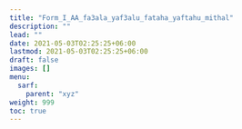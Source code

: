 ```yaml
---
title: "Form_I_AA_fa3ala_yaf3alu_fataha_yaftahu_mithal"
description: ""
lead: ""
date: 2021-05-03T02:25:25+06:00
lastmod: 2021-05-03T02:25:25+06:00
draft: false
images: []
menu: 
  sarf:
    parent: "xyz"
weight: 999
toc: true
---
```



